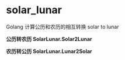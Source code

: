 # solar_lunar
Golang 计算公历和农历的相互转换 solar to lunar

**公历转农历 SolarLunar.Solar2Lunar**

**农历转公历 SolarLunar.Lunar2Solar**